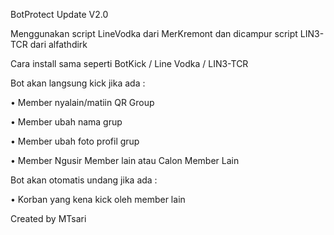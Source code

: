 BotProtect Update V2.0

Menggunakan script LineVodka dari MerKremont dan dicampur script LIN3-TCR dari alfathdirk

Cara install sama seperti BotKick / Line Vodka / LIN3-TCR  

Bot akan langsung kick jika ada :

• Member nyalain/matiin QR Group

• Member ubah nama grup

• Member ubah foto profil grup

• Member Ngusir Member lain atau Calon Member Lain

Bot akan otomatis undang jika ada :

• Korban yang kena kick oleh member lain

Created by MTsari
